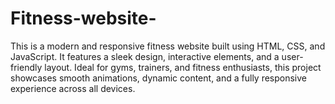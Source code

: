 # Fitness-website-
This is a modern and responsive fitness website built using HTML, CSS, and JavaScript. It features a sleek design, interactive elements, and a user-friendly layout. Ideal for gyms, trainers, and fitness enthusiasts, this project showcases smooth animations, dynamic content, and a fully responsive experience across all devices.
